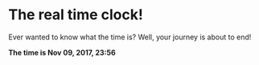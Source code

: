 # The real time clock!

Ever wanted to know what the time is? Well, your journey is about to end!

**The time is Nov 09, 2017, 23:56**